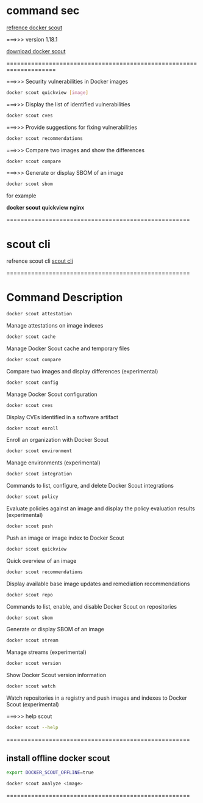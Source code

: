 # command sec

[ refrence docker scout ](https://github.com/docker/scout-cli)

===>>> version 1.18.1

[ download docker scout ](https://github.com/docker/scout-cli/releases/tag/v1.18.1)

====================================================================


===>>> Security vulnerabilities in Docker images
```bash
docker scout quickview [image]
```

===>>> Display the list of identified vulnerabilities
```bash
docker scout cves
```

===>>> Provide suggestions for fixing vulnerabilities
```bash
docker scout recommendations
```

===>>> Compare two images and show the differences
```bash
docker scout compare
```

===>>> Generate or display SBOM of an image
```bash
docker scout sbom
```

for example

**docker scout quickview nginx**

====================================================

# scout cli

refrence scout cli
[ scout cli ](https://github.com/docker/scout-cli/releases)

====================================================

# Command	Description
```bash
docker scout attestation
```
Manage attestations on image indexes

```bash
docker scout cache
```
Manage Docker Scout cache and temporary files

```bash
docker scout compare
```
Compare two images and display differences (experimental)

```bash
docker scout config
```
Manage Docker Scout configuration

```bash
docker scout cves
```
Display CVEs identified in a software artifact

```bash
docker scout enroll
```
Enroll an organization with Docker Scout

```bash
docker scout environment
```
Manage environments (experimental)

```bash
docker scout integration
```
Commands to list, configure, and delete Docker Scout integrations


```bash
docker scout policy
```
Evaluate policies against an image and display the policy evaluation results (experimental)

```bash
docker scout push
```
Push an image or image index to Docker Scout

```bash
docker scout quickview
```
Quick overview of an image

```bash
docker scout recommendations
```
Display available base image updates and remediation recommendations

```bash
docker scout repo
```
Commands to list, enable, and disable Docker Scout on repositories

```bash
docker scout sbom
```
Generate or display SBOM of an image

```bash
docker scout stream
```
Manage streams (experimental)

```bash
docker scout version
```
Show Docker Scout version information

```bash
docker scout watch
```
Watch repositories in a registry and push images and indexes to Docker Scout (experimental)

===>>> help scout
```bash
docker scout --help
```

====================================================


## install offline docker scout

```bash
export DOCKER_SCOUT_OFFLINE=true
```

```bash
docker scout analyze <image>
```
====================================================
